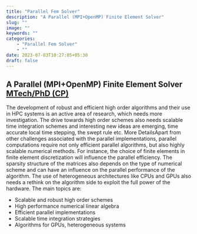 ```yaml
---
title: "Parallel Fem Solver"
description: "A Parallel (MPI+OpenMP) Finite Element Solver"
slug: ""
image: ""
keywords: ""
categories: 
    - "Parallel Fem Solver"
    - ""
date: 2023-07-03T10:27:05+05:30
draft: false
---
```


## A Parallel (MPI+OpenMP) Finite Element Solver [MTech/PhD (CP)](http://cds.iisc.ac.in/admissions/research-degrees/) 

The development of robust and efficient high order algorithms and their use in HPC systems is an active area of research, which needs more investigation. The drive towards high order schemes also needs scalable time integration schemes and interesting new ideas are emerging, time accurate local time stepping, the swept rule etc. More DetailsApart from other challenges associated with the parallel implementations, parallel computations require not only efficient parallel algorithms, but also highly scalable numerical methods. For instance, the choice of finite elements in finite element discretization will influence the parallel efficiency. The sparsity structure of the matrices also depends on the type of numerical scheme and can have an influence on the parallel performance of the algorithm. The use of heterogeneous architectures like CPUs and GPUs also needs a rethink on the algorithm side to exploit the full power of the hardware. The main topics are:

*   Scalable and robust high order schemes
*   High performance numerical linear algebra
*   Efficient parallel implementations
*   Scalable time integration strategies
*   Algorithms for GPUs, heterogeneous systems

